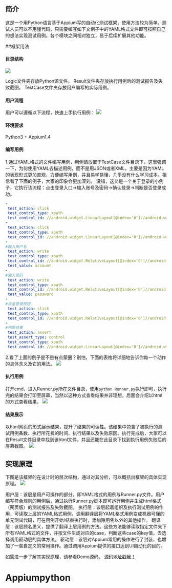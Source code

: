 ## 简介
这是一个用Python语言基于Appium写的自动化测试框架，使用方法较为简单。测试人员可以不用懂代码，只需要编写如下文例子中的YAML格式文件即可按照自己的想法实现测试用例。各个模块之间相对独立，易于后续扩展其他功能。

##框架用法
#### 目录结构
![](https://github.com/Gavin-Niubility/MyImage/raw/master/appium4_tree.jpg)

Logic文件夹存放Python源文件。
Result文件夹存放执行用例后的测试报告及失败截图。
TestCase文件夹存放用户编写的实际用例。

#### 用户流程
用户可以遵循以下流程，快速上手执行用例：
![](https://github.com/Gavin-Niubility/MyImage/raw/master/appium4_liucheng.jpg)

#### 环境要求
Python3 + Appium1.4

#### 编写用例
1.通过YAML格式的文件编写用例，用例请放置于TestCase文件目录下。这里强调一下，为何使用YAML去描述用例，而不是用JSON或者XML，主要是因为YAML的表现形式更加直观，方便编写用例，并且易学易懂，几乎没有什么学习成本。相信看了下面的例子，大家的印象会更加深刻。
没错，这又是一个关于登录的小例子，它执行该流程：点击登录入口->输入账号及密码->确认登录->判断是否登录成功。

```yaml
-
 test_action: click
 test_control_type: xpath
 test_control_id: //android.widget.LinearLayout[@index='0']//android.widget.LinearLayout[@index='3']//android.widget.TextView[@index='1']
-
 test_action: click
 test_control_type: xpath
 test_control_id: //android.widget.LinearLayout[@index='0']//android.widget.RelativeLayout[@index='0']//android.widget.LinearLayout[@index='0']//android.widget.LinearLayout[@index='0']//android.widget.TextView[@index='0']
-
#输入用户名
 test_action: write
 test_control_type: xpath
 test_control_id: //android.widget.RelativeLayout[@index='0']//android.widget.RelativeLayout[@index='2']//android.widget.EditText[@index='0']
 test_value: account
-
#输入密码
 test_action: write
 test_control_type: xpath
 test_control_id: //android.widget.RelativeLayout[@index='0']//android.widget.RelativeLayout[@index='3']//android.widget.EditText[@index='0']
 test_value: password
-
#点击登录按钮
 test_action: click
 test_control_type: xpath
 test_control_id: //android.widget.RelativeLayout[@index='0']//android.widget.RelativeLayout[@index='4']//android.widget.Button[@index='0']
-
#判断结果
 test_action: assert
 test_assert_type: control
 test_control_type: xpath
 test_control_id: //android.widget.LinearLayout[@index='0']//android.widget.RelativeLayout[@index='0']//android.widget.ImageView[@index='0']
```

2.看了上面的例子是不是有点蒙圈？别怕，下面的表格将详细地告诉你每一个动作的具体含义及它的用法。
![](https://github.com/Gavin-Niubility/MyImage/raw/master/appium4_excel.jpg)


#### 执行用例
打开cmd，进入Runner.py所在文件目录，使用`python Runner.py`执行即可，执行完的结果会打印至屏幕，当然以这种方式查看结果并非理想，后面会介绍以html的方式查看结果。
![](https://github.com/Gavin-Niubility/MyImage/raw/master/appium4_runner.png)
#### 结果展示
以html网页的形式展示结果，提升了结果的可读性。该结果中包含了被执行的测试用例条数、执行所花费的时间、执行结果以及失败原因。执行完成后，大家可以在Result文件目录中找到该html文件，并且还能在此目录下找到执行用例失败后的屏幕截图。
![](https://github.com/Gavin-Niubility/MyImage/raw/master/appium4_result.png)
## 实现原理
下图是该框架的在设计时的层次结构，通过对其分析，可以概括出框架的具体实现原理。
![](https://github.com/Gavin-Niubility/MyImage/raw/master/appium4_cengci.png)

用户层：该层是用户可操作的部分，即YAML格式的用例与Runner.py文件。用户编写符合规则的用例后，通过执行Runner.py脚本即可运行用例并生成html格式（网页版）的测试报告及失败截图。
执行层：该层起着组织及执行测试用例的作用，可读取上层的YAML格式用例，调用翻译层将YAML格式用例变成机器可懂的单元测试代码，可在用例开始/结束执行时，添加除用例以外的其他操作。
翻译层：该层顾名思义，提供了翻译上层用例的方法。这些方法能够读取指定文件夹下所有YAML格式的文件，并按文件生成对应的case，判断这些case的key值，去选择调用驱动层的具体方法。
驱动层：该层对Appium常用的操作进行了封装，也增加了一些自定义的常用操作。通过调用Appium提供的接口达到UI自动化的目的。

如需进一步了解其实现原理，请参看Demo源码。
[源码地址戳我！](https://github.com/Gavin-Niubility/AppiumGS)
# Appiumpython
